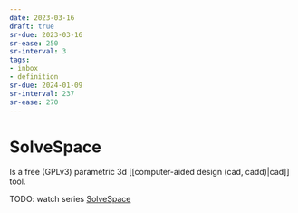 ```yaml
---
date: 2023-03-16
draft: true
sr-due: 2023-03-16
sr-ease: 250
sr-interval: 3
tags:
- inbox
- definition
sr-due: 2024-01-09
sr-interval: 237
sr-ease: 270
---
```


# SolveSpace

Is a free (GPLv3) parametric 3d [[computer-aided design (cad, cadd)|cad]] tool.

TODO: watch series [SolveSpace](https://www.youtube.com/playlist?list=PLGAjLwYQPgaBafzQTLA84IkTOptOdIsUX)